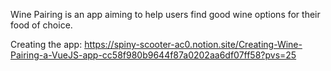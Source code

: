 Wine Pairing is an app aiming to help users find good wine options for their food of choice.

Creating the app: https://spiny-scooter-ac0.notion.site/Creating-Wine-Pairing-a-VueJS-app-cc58f980b9644f87a0202aa6df07ff58?pvs=25
